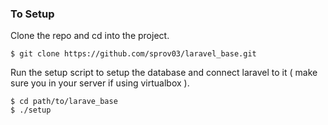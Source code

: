 <h3>To Setup</h3>

Clone the repo and cd into the project.
	
	$ git clone https://github.com/sprov03/laravel_base.git

Run the setup script to setup the database and connect laravel to it ( make sure you in your server if using virtualbox ).

	$ cd path/to/larave_base
	$ ./setup   
